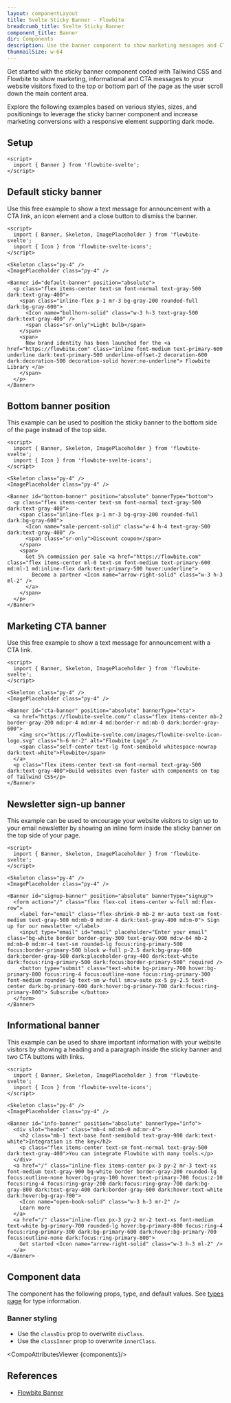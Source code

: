 ```yaml
---
layout: componentLayout
title: Svelte Sticky Banner - Flowbite
breadcrumb_title: Svelte Sticky Banner
component_title: Banner
dir: Components
description: Use the banner component to show marketing messages and CTA buttons at the top or bottom side of your website based on the utility classes from Tailwind CSS
thumnailSize: w-64
---
```


<script>
  import { TableProp, TableDefaultRow, CompoAttributesViewer , Ads } from '../../utils'
  import { P, A } from '$lib'
  const components = 'Banner'
</script>

Get started with the sticky banner component coded with Tailwind CSS and Flowbite to show marketing, informational and CTA messages to your website visitors fixed to the top or bottom part of the page as the user scroll down the main content area.

Explore the following examples based on various styles, sizes, and positionings to leverage the sticky banner component and increase marketing conversions with a responsive element supporting dark mode.

## Setup

```svelte example hideOutput
<script>
  import { Banner } from 'flowbite-svelte';
</script>
```

## Default sticky banner

Use this free example to show a text message for announcement with a CTA link, an icon element and a close button to dismiss the banner.

```svelte example class="flex flex-col relative"
<script>
  import { Banner, Skeleton, ImagePlaceholder } from 'flowbite-svelte';
  import { Icon } from 'flowbite-svelte-icons';
</script>

<Skeleton class="py-4" />
<ImagePlaceholder class="py-4" />

<Banner id="default-banner" position="absolute">
  <p class="flex items-center text-sm font-normal text-gray-500 dark:text-gray-400">
    <span class="inline-flex p-1 mr-3 bg-gray-200 rounded-full dark:bg-gray-600">
      <Icon name="bullhorn-solid" class="w-3 h-3 text-gray-500 dark:text-gray-400" />
      <span class="sr-only">Light bulb</span>
    </span>
    <span>
      New brand identity has been launched for the <a href="https://flowbite.com" class="inline font-medium text-primary-600 underline dark:text-primary-500 underline-offset-2 decoration-600 dark:decoration-500 decoration-solid hover:no-underline"> Flowbite Library </a>
    </span>
  </p>
</Banner>
```

## Bottom banner position

This example can be used to position the sticky banner to the bottom side of the page instead of the top side.

```svelte example class="flex flex-col relative"
<script>
  import { Banner, Skeleton, ImagePlaceholder } from 'flowbite-svelte';
  import { Icon } from 'flowbite-svelte-icons';
</script>

<Skeleton class="py-4" />
<ImagePlaceholder class="py-4" />

<Banner id="bottom-banner" position="absolute" bannerType="bottom">
  <p class="flex items-center text-sm font-normal text-gray-500 dark:text-gray-400">
    <span class="inline-flex p-1 mr-3 bg-gray-200 rounded-full dark:bg-gray-600">
      <Icon name="sale-percent-solid" class="w-4 h-4 text-gray-500 dark:text-gray-400" />
      <span class="sr-only">Discount coupon</span>
    </span>
    <span>
      Get 5% commission per sale <a href="https://flowbite.com" class="flex items-center ml-0 text-sm font-medium text-primary-600 md:ml-1 md:inline-flex dark:text-primary-500 hover:underline">
        Become a partner <Icon name="arrow-right-solid" class="w-3 h-3 ml-2" />
      </a>
    </span>
  </p>
</Banner>
```

## Marketing CTA banner

Use this free example to show a text message for announcement with a CTA link.

```svelte example class="flex flex-col relative"
<script>
  import { Banner, Skeleton, ImagePlaceholder } from 'flowbite-svelte';
</script>

<Skeleton class="py-4" />
<ImagePlaceholder class="py-4" />

<Banner id="cta-banner" position="absolute" bannerType="cta">
  <a href="https://flowbite-svelte.com/" class="flex items-center mb-2 border-gray-200 md:pr-4 md:mr-4 md:border-r md:mb-0 dark:border-gray-600">
    <img src="https://flowbite-svelte.com/images/flowbite-svelte-icon-logo.svg" class="h-6 mr-2" alt="Flowbite Logo" />
    <span class="self-center text-lg font-semibold whitespace-nowrap dark:text-white">Flowbite</span>
  </a>
  <p class="flex items-center text-sm font-normal text-gray-500 dark:text-gray-400">Build websites even faster with components on top of Tailwind CSS</p>
</Banner>
```

## Newsletter sign-up banner

This example can be used to encourage your website visitors to sign up to your email newsletter by showing an inline form inside the sticky banner on the top side of your page.

```svelte example class="flex flex-col relative"
<script>
  import { Banner, Skeleton, ImagePlaceholder } from 'flowbite-svelte';
</script>

<Skeleton class="py-4" />
<ImagePlaceholder class="py-4" />

<Banner id="signup-banner" position="absolute" bannerType="signup">
  <form action="/" class="flex flex-col items-center w-full md:flex-row">
    <label for="email" class="flex-shrink-0 mb-2 mr-auto text-sm font-medium text-gray-500 md:mb-0 md:mr-4 dark:text-gray-400 md:m-0"> Sign up for our newsletter </label>
    <input type="email" id="email" placeholder="Enter your email" class="bg-white border border-gray-300 text-gray-900 md:w-64 mb-2 md:mb-0 md:mr-4 text-sm rounded-lg focus:ring-primary-500 focus:border-primary-500 block w-full p-2.5 dark:bg-gray-600 dark:border-gray-500 dark:placeholder-gray-400 dark:text-white dark:focus:ring-primary-500 dark:focus:border-primary-500" required />
    <button type="submit" class="text-white bg-primary-700 hover:bg-primary-800 focus:ring-4 focus:outline-none focus:ring-primary-300 font-medium rounded-lg text-sm w-full sm:w-auto px-5 py-2.5 text-center dark:bg-primary-600 dark:hover:bg-primary-700 dark:focus:ring-primary-800"> Subscribe </button>
  </form>
</Banner>
```

## Informational banner

This example can be used to share important information with your website visitors by showing a heading and a paragraph inside the sticky banner and two CTA buttons with links.

```svelte example class="flex flex-col relative"
<script>
  import { Banner, Skeleton, ImagePlaceholder } from 'flowbite-svelte';
  import { Icon } from 'flowbite-svelte-icons';
</script>

<Skeleton class="py-4" />
<ImagePlaceholder class="py-4" />

<Banner id="info-banner" position="absolute" bannerType="info">
  <div slot="header" class="mb-4 md:mb-0 md:mr-4">
    <h2 class="mb-1 text-base font-semibold text-gray-900 dark:text-white">Integration is the key</h2>
    <p class="flex items-center text-sm font-normal text-gray-500 dark:text-gray-400">You can integrate Flowbite with many tools.</p>
  </div>
  <a href="/" class="inline-flex items-center px-3 py-2 mr-3 text-xs font-medium text-gray-900 bg-white border border-gray-200 rounded-lg focus:outline-none hover:bg-gray-100 hover:text-primary-700 focus:z-10 focus:ring-4 focus:ring-gray-200 dark:focus:ring-gray-700 dark:bg-gray-800 dark:text-gray-400 dark:border-gray-600 dark:hover:text-white dark:hover:bg-gray-700">
    <Icon name="open-book-solid" class="w-3 h-3 mr-2" />
    Learn more
  </a>
  <a href="/" class="inline-flex px-3 py-2 mr-2 text-xs font-medium text-white bg-primary-700 rounded-lg hover:bg-primary-800 focus:ring-4 focus:ring-primary-300 dark:bg-primary-600 dark:hover:bg-primary-700 focus:outline-none dark:focus:ring-primary-800">
    Get started <Icon name="arrow-right-solid" class="w-3 h-3 ml-2" />
  </a>
</Banner>
```

## Component data

The component has the following props, type, and default values. See [types page](/docs/pages/typescript) for type information.

### Banner styling
- Use the `classDiv` prop to overwrite `divClass`.
- Use the `classInner` prop to overwrite `innerClass`.

<CompoAttributesViewer {components}/>

<Ads />

## References

- [Flowbite Banner](https://flowbite.com/docs/components/banner/)
